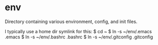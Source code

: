env
===

Directory containing various environment, config, and init files.

I typically use a home dir symlink for this:
$ cd ~
$ ln -s ~/env/.emacs .emacs
$ ln -s ~/env/.bashrc .bashrc
$ ln -s ~/env/.gitconfig .gitconfig
